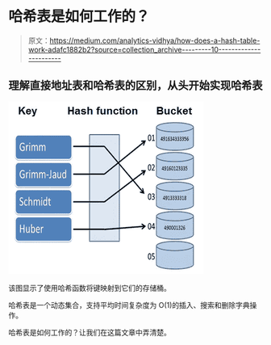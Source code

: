 # 哈希表是如何工作的？

> 原文：<https://medium.com/analytics-vidhya/how-does-a-hash-table-work-adafc1882b2?source=collection_archive---------10----------------------->

## 理解直接地址表和哈希表的区别，从头开始实现哈希表

![](img/4ddd22ffc9adfd8228b3b1c9ca28bf55.png)

该图显示了使用哈希函数将键映射到它们的存储桶。

哈希表是一个动态集合，支持平均时间复杂度为 O(1)的插入、搜索和删除字典操作。

哈希表是如何工作的？让我们在这篇文章中弄清楚。